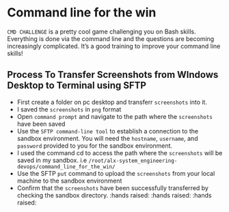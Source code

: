 # Command line for the win

``CMD CHALLENGE`` is a pretty cool game challenging you on Bash skills. Everything is done via the command line and the questions are becoming increasingly complicated. It’s a good training to improve your command line skills!

## Process To Transfer Screenshots from WIndows Desktop to Terminal using SFTP
* First create a folder on pc desktop and transferr ``screenshots`` into it.
* I saved the ``screenshots`` in ``png`` format
* Open ``command prompt`` and navigate to the path where the ``screenshots`` have been saved
* Use the ``SFTP command-line tool`` to establish a connection to the sandbox environment.
  You will need the ``hostname``, ``username``, and ``password`` provided to you for the sandbox
  environment.
* I used the command cd to access the path where the ``screenshots`` will be saved in my sandbox. i.e ``/root/alx-system_engineering-devops/command_line_for_the_win/``
* Use the SFTP ``put`` command to upload the ``screenshots`` from your local machine to the
  sandbox environment
* Confirm that the ``screenshots`` have been successfully transferred by checking the
  sandbox directory.
		:hands raised: :hands raised: :hands raised:
